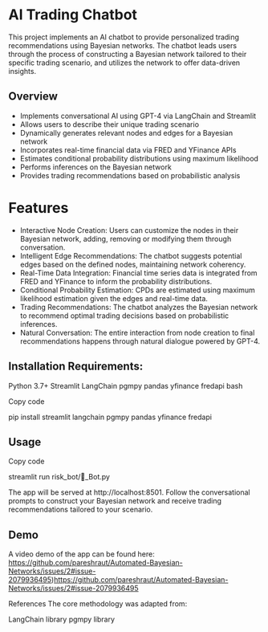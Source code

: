 # AI Trading Chatbot

This project implements an AI chatbot to provide personalized trading recommendations using Bayesian networks. The chatbot leads users through the process of constructing a Bayesian network tailored to their specific trading scenario, and utilizes the network to offer data-driven insights.

## Overview
- Implements conversational AI using GPT-4 via LangChain and Streamlit
- Allows users to describe their unique trading scenario
- Dynamically generates relevant nodes and edges for a Bayesian network
- Incorporates real-time financial data via FRED and YFinance APIs
- Estimates conditional probability distributions using maximum likelihood
- Performs inferences on the Bayesian network
- Provides trading recommendations based on probabilistic analysis

# Features
- Interactive Node Creation: Users can customize the nodes in their Bayesian network, adding, removing or modifying them through conversation.
- Intelligent Edge Recommendations: The chatbot suggests potential edges based on the defined nodes, maintaining network coherency.
- Real-Time Data Integration: Financial time series data is integrated from FRED and YFinance to inform the probability distributions.
- Conditional Probability Estimation: CPDs are estimated using maximum likelihood estimation given the edges and real-time data.
- Trading Recommendations: The chatbot analyzes the Bayesian network to recommend optimal trading decisions based on probabilistic inferences.
- Natural Conversation: The entire interaction from node creation to final recommendations happens through natural dialogue powered by GPT-4.


## Installation Requirements:

Python 3.7+
Streamlit
LangChain
pgmpy
pandas
yfinance
fredapi
bash

Copy code

pip install streamlit langchain pgmpy pandas yfinance fredapi

## Usage
Copy code

streamlit run risk_bot/🤖_Bot.py

The app will be served at http://localhost:8501. Follow the conversational prompts to construct your Bayesian network and receive trading recommendations tailored to your scenario.

## Demo
A video demo of the app can be found here: https://github.com/pareshraut/Automated-Bayesian-Networks/issues/2#issue-2079936495)https://github.com/pareshraut/Automated-Bayesian-Networks/issues/2#issue-2079936495

References
The core methodology was adapted from:

LangChain library
pgmpy library
